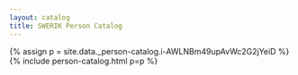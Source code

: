 ```yaml
---
layout: catalog
title: SWERIK Person Catalog
---
```

{% assign p = site.data._person-catalog.i-AWLNBm49upAvWc2G2jYeiD %}
{% include person-catalog.html p=p %}

